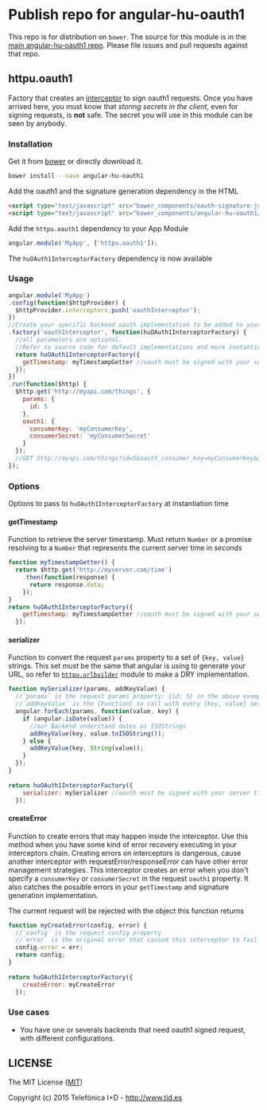 # Publish repo for angular-hu-oauth1

This repo is for distribution on `bower`. The source for this module is in the
[main angular-hu-oauth1 repo](https://github.com/angular-hu/angular-hu).
Please file issues and pull requests against that repo.

## httpu.oauth1

Factory that creates an [interceptor](https://docs.angularjs.org/api/ng/service/$http) to sign oauth1 requests. Once you have arrived here, you must know that _storing secrets in the client_, even for signing requests, is **not** safe. The secret you will use in this module can be seen by anybody. 

### Installation

Get it from [bower](http://bower.io/) or directly download it.

```sh
bower install --save angular-hu-oauth1
```

Add the oauth1 and the signature generation dependency in the HTML

```html
<script type="text/javascript" src="bower_components/oauth-signature-js/dist/oauth-signature.js"></script>
<script type="text/javascript" src="bower_components/angular-hu-oauth1/oauth1.js"></script>
```

Add the `httpu.oauth1` dependency to your App Module

```js
angular.module('MyApp', ['httpu.oauth1']);
```

The `huOAuth1InterceptorFactory` dependency is now available

### Usage

```js
angular.module('MyApp')
.config(function($httpProvider) {
  $httpProvider.interceptors.push('oauthInterceptor');
})
//Create your specific backend oauth implementation to be added to your request interceptors
.factory('oauthInterceptor', function(huOAuth1InterceptorFactory) {
  //all parameters are optional.
  //Refer to source code for default implementations and more instantiation options are below
  return huOAuth1InterceptorFactory({
    getTimestamp: myTimestampGetter //oauth must be signed with your server time. 
  });
})
.run(function($http) {
  $http.get('http://myapi.com/things', {
    params: {
      id: 5
    },
    oauth1: {
      consumerKey: 'myConsumerKey',
      consumerSecret: 'myConsumerSecret'
    }
  });
  //GET http://myapi.com/things?id=5&oauth_consumer_key=myConsumerKey&oauth_nonce=W5x7uncL3ni&oauth_timestamp=123434334&oauth_signature=9frD%2Bwl4j6zsXtztwWHIRqFKmu8%3D&oauth_signature_method=HMAC-SHA1&oauth_version=1.0
});
```

### Options
Options to pass to `huOAuth1InterceptorFactory` at instantiation time 

#### getTimestamp
Function to retrieve the server timestamp. Must return `Number` or a promise resolving to a `Number` that represents the current server time in *seconds* 

```js
function myTimestampGetter() {
  return $http.get('http://myserver.com/time')
    .then(function(response) {
      return response.data;
    });
}
return huOAuth1InterceptorFactory({
    getTimestamp: myTimestampGetter //oauth must be signed with your server time. 
  });
```

#### serializer
Function to convert the request `params` property to a set of `{key, value}` strings. This set *must* be the same that angular is using to generate your URL, so refer to [`httpu.urlbuilder`](http://angular-hu.github.io/bower-urlbuilder/) module to make a DRY implementation.

```js
function mySerializer(params, addKeyValue) {
  //`params` is the request params property: {id: 5} in the above example
  //`addKeyValue` is the {Function} to call with every {key, value} set 
  angular.forEach(params, function(value, key) {
    if (angular.isDate(value)) {
      //our Backend understand dates as ISOStrings
      addKeyValue(key, value.toISOString());    
    } else {
      addKeyValue(key, String(value));
    }
  });
}
    
return huOAuth1InterceptorFactory({
    serializer: mySerializer //oauth must be signed with your server time. 
  });
```

#### createError
Function to create errors that may happen inside the interceptor. Use this method when you have some kind of error recovery executing in your interceptors chain. Creating errors on interceptors is dangerous, cause another interceptor with requestError/responseError can have other error management strategies.
This interceptor creates an error when you don't specify a `consumerKey` or `consumerSecret` in the request `oauth1` property. It also catches the possible errors in your `getTimestamp` and signature generation implementation.

The current request will be rejected with the object this function returns

```js
function myCreateError(config, error) {
  //`config` is the request config property
  //`error` is the original error that caused this interceptor to fail
  config.error = err;
  return config;
}
    
return huOAuth1InterceptorFactory({
    createError: myCreateError  
  });
```


### Use cases

* You have one or severals backends that need oauth1 signed request, with different configurations. 

## LICENSE

The MIT License ([MIT](LICENSE))

Copyright (c) 2015 Telefónica I+D - http://www.tid.es
